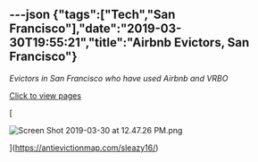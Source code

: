 ---json
{"tags":["Tech","San Francisco"],"date":"2019-03-30T19:55:21","title":"Airbnb Evictors, San Francisco"}
---

_Evictors in San Francisco who have used Airbnb and VRBO_

[Click to view pages](https://antievictionmap.com/sleazy16/)

[

![Screen Shot 2019-03-30 at 12.47.26 PM.png](https://images.squarespace-cdn.com/content/v1/52b7d7a6e4b0b3e376ac8ea2/1553975598068-OSR1OERNUWUSYDQ51HL5/ke17ZwdGBToddI8pDm48kJN4RrTMhpYxHU4vl64CWtIUqsxRUqqbr1mOJYKfIPR7LoDQ9mXPOjoJoqy81S2I8N_N4V1vUb5AoIIIbLZhVYxCRW4BPu10St3TBAUQYVKctzeJKjZEo00mEwqjvlkUqPlKXUTJ8gsCnAFXe5BmAg5KEnoswXUCGp-BPQICKlQ5/Screen+Shot+2019-03-30+at+12.47.26+PM.png)

](https://antievictionmap.com/sleazy16/)